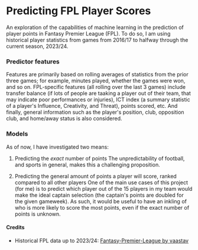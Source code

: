 # Predicting FPL Player Scores

An exploration of the capabilities of machine learning in the prediction of player points in Fantasy Premier League (FPL). To do so, I am using historical player statistics from games from 2016/17 to halfway through the current season, 2023/24. 

### Predictor features
Features are primarily based on rolling averages of statistics from the prior three games; for example, minutes played, whether the games were won, and so on. FPL-specific features (all rolling over the last 3 games) include transfer balance (if lots of people are taaking a player out of their team, that may indicate poor performances or injuries), ICT index (a summary statistic of a player's Influence, Creativity, and Threat), points scored, etc. And finally, general information such as the player's position, club, opposition club, and home/away status is also considered.

### Models
As of now, I have investigated two means: 

1. Predicting the *exact* number of points
The unpredictability of football, and sports in general, makes this a challenging proposition.

2. Predicting the general amount of points a player will score, ranked compared to all other players
One of the main use cases of this project (for me) is to predict which player out of the 15 players in my team would make the ideal captain selection (the captain's points are doubled for the given gameweek). As such, it would be useful to have an inkling of who is more likely to score the most points, even if the exact number of points is unknown. 

#### Credits
- Historical FPL data up to 2023/24: [Fantasy-Premier-League by vaastav](https://github.com/vaastav/Fantasy-Premier-League)
